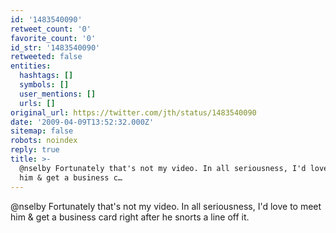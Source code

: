 ```yaml
---
id: '1483540090'
retweet_count: '0'
favorite_count: '0'
id_str: '1483540090'
retweeted: false
entities:
  hashtags: []
  symbols: []
  user_mentions: []
  urls: []
original_url: https://twitter.com/jth/status/1483540090
date: '2009-04-09T13:52:32.000Z'
sitemap: false
robots: noindex
reply: true
title: >-
  @nselby Fortunately that's not my video. In all seriousness, I'd love to meet
  him & get a business c…
---
```


@nselby Fortunately that's not my video. In all seriousness, I'd love to meet him & get a business card right after he snorts a line off it.